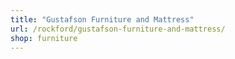 ```yaml
---
title: "Gustafson Furniture and Mattress"
url: /rockford/gustafson-furniture-and-mattress/
shop: furniture
---
```

